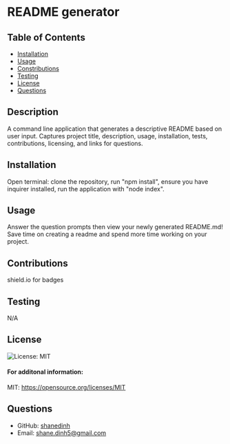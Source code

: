 
  # README generator

  ## Table of Contents
  * [Installation](#installation)
  * [Usage](#usage)
  * [Constributions](#contributions)
  * [Testing](#testing)
  * [License](#license)
  * [Questions](#questions)

  ## Description
  A command line application that generates a descriptive README based on user input. Captures project title, description, usage, installation, tests, contributions, licensing, and links for questions. 
  
  ## Installation
  Open terminal: clone the repository, run "npm install", ensure you have inquirer installed, run the application with "node index".

  ## Usage
  Answer the question prompts then view your newly generated README.md! Save time on creating a readme and spend more time working on your project. 

  ## Contributions
  shield.io for badges

  ## Testing
  N/A

  ## License
  ![License: MIT](https://img.shields.io/badge/license-MIT-green?style=for-the-badge&logo=appveyor)

  #### For additonal information: <br>
  MIT:
  https://opensource.org/licenses/MIT

  ## Questions
  * GitHub: [shanedinh](https://github.com/shanedinh)
  * Email: [shane.dinh5@gmail.com](mailto:shane.dinh5@gmail.com)

